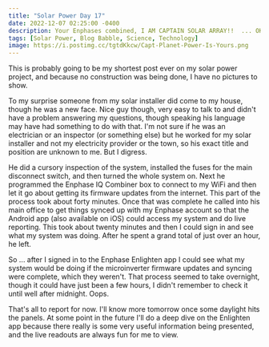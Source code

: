 ```yaml
---
title: "Solar Power Day 17"
date: 2022-12-07 02:25:00 -0400
description: Your Enphases combined, I AM CAPTAIN SOLAR ARRAY!!  ... OK, that was REALLY bad...
tags: [Solar Power, Blog Babble, Science, Technology]
image: https://i.postimg.cc/tgtdKkcw/Capt-Planet-Power-Is-Yours.png
---
```


This is probably going to be my shortest post ever on my solar power project, and because no construction was being done, I have no pictures to show.

To my surprise someone from my solar installer did come to my house, though he was a new face. Nice guy though, very easy to talk to and didn't have a problem answering my questions, though speaking his language may have had something to do with that. I'm not sure if he was an electrician or an inspector (or something else) but he worked for my solar installer and not my electricity provider or the town, so his exact title and position are unknown to me. But I digress.

He did a cursory inspection of the system, installed the fuses for the main disconnect switch, and then turned the whole system on. Next he programmed the Enphase IQ Combiner box to connect to my WiFi and then let it go about getting its firmware updates from the internet. This part of the process took about forty minutes. Once that was complete he called into his main office to get things synced up with my Enphase account so that the Android app (also available on iOS) could access my system and do live reporting. This took about twenty minutes and then I could sign in and see what my system was doing. After he spent a grand total of just over an hour, he left.

So ... after I signed in to the Enphase Enlighten app I could see what my system would be doing if the microinverter firmware updates and syncing were complete, which they weren't. That process seemed to take overnight, though it could have just been a few hours, I didn't remember to check it until well after midnight. Oops.

That's all to report for now. I'll know more tomorrow once some daylight hits the panels. At some point in the future I'll do a deep dive on the Enlighten app because there really is some very useful information being presented, and the live readouts are always fun for me to view.